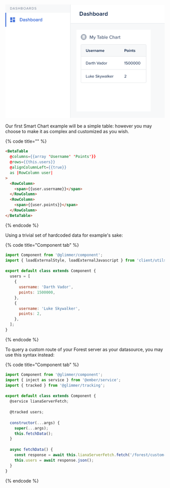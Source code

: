 ![](../../assets/smart-chart-table.png)

Our first Smart Chart example will be a simple table: however you may choose to make it as complex and customized as you wish.

{% code title="" %}

```html
<BetaTable
  @columns={{array 'Username' 'Points'}}
  @rows={{this.users}}
  @alignColumnLeft={{true}}
  as |RowColumn user|
>
  <RowColumn>
    <span>{{user.username}}</span>
  </RowColumn>
  <RowColumn>
    <span>{{user.points}}</span>
  </RowColumn>
</BetaTable>
```

{% endcode %}

Using a trivial set of hardcoded data for example's sake:

{% code title="Component tab" %}

```javascript
import Component from '@glimmer/component';
import { loadExternalStyle, loadExternalJavascript } from 'client/utils/smart-view-utils';

export default class extends Component {
  users = [
    {
      username: 'Darth Vador',
      points: 1500000,
    },
    {
      username: 'Luke Skywalker',
      points: 2,
    },
  ];
}
```

{% endcode %}

To query a custom route of your Forest server as your datasource, you may use this syntax instead:

{% code title="Component tab" %}

```javascript
import Component from '@glimmer/component';
import { inject as service } from '@ember/service';
import { tracked } from '@glimmer/tracking';

export default class extends Component {
  @service lianaServerFetch;

  @tracked users;

  constructor(...args) {
    super(...args);
    this.fetchData();
  }

  async fetchData() {
    const response = await this.lianaServerFetch.fetch('/forest/custom-data', {});
    this.users = await response.json();
  }
}
```

{% endcode %}
